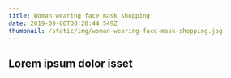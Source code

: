 ```yaml
---
title: Woman wearing face mask shopping
date: 2019-09-06T08:28:44.549Z
thumbnail: /static/img/woman-wearing-face-mask-shopping.jpg
---
```

## Lorem ipsum dolor isset
